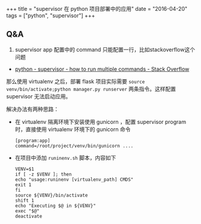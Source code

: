 +++
title = "supervisor 在 python 项目部署中的应用"
date = "2016-04-20"
tags = ["python", "supervisor"]
+++



## Q&A

1. supervisor app 配置中的 command 只能配置一行，比如stackoverflow这个问题 
  
  * [python - supervisor - how to run multiple commands - Stack Overflow](http://stackoverflow.com/questions/28994647/supervisor-how-to-run-multiple-commands)
  
  那么使用 virtualenv 之后，部署 flask 项目实际需要 `source venv/bin/activate;python manager.py runserver` 两条指令。这样配置 supervisor 无法启动应用。
  
  解决办法有两种思路：
  
  * 在 virtualenv 隔离环境下安装使用 gunicorn ，配置 supervisor program 时，直接使用 virtualenv 环境下的 gunicorn 命令
  
    ```
    [program:app]
    command=/root/project/venv/bin/gunicorn ....
    ```

  * 在项目中添加 `runinenv.sh` 脚本，内容如下

    ```
    VENV=$1
    if [ -z $VENV ]; then
    echo "usage:runinenv [virtualenv_path] CMDS"
    exit 1
    fi
    source ${VENV}/bin/activate
    shift 1
    echo "Executing $@ in ${VENV}"
    exec "$@"
    deactivate
    ```





